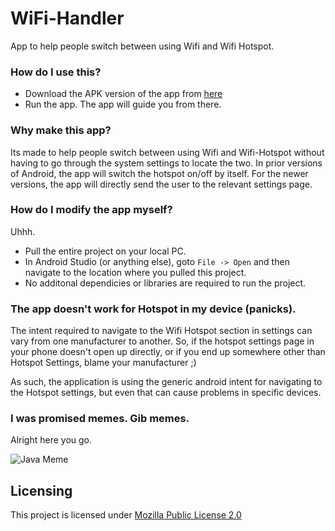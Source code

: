 # WiFi-Handler
App to help people switch between using Wifi and Wifi Hotspot.

### How do I use this?
- Download the APK version of the app from [here](https://github.com/digital-rem/WiFi-Handler/releases)
- Run the app. The app will guide you from there.

### Why make this app?
Its made to help people switch between using Wifi and Wifi-Hotspot without having to go through the system settings to locate the two. In prior versions of Android, the app will switch the hotspot on/off by itself. For the newer versions, the app will directly send the user to the relevant settings page.

### How do I modify the app myself?
  Uhhh.
- Pull the entire project on your local PC.
- In Android Studio (or anything else), goto `File -> Open` and then navigate to the location where you pulled this project.
- No additonal dependicies or libraries are required to run the project.

### The app doesn't work for Hotspot in my device (panicks).
The intent required to navigate to the Wifi Hotspot section in settings can vary from one manufacturer to another. So, if the hotspot settings page in your phone doesn't open up directly, or if you end up somewhere other than Hotspot Settings, blame your manufacturer ;) 

As such, the application is using the generic android intent for navigating to the Hotspot settings, but even that can cause problems in specific devices.

### I was promised memes. Gib memes.
Alright here you go.

![Java Meme](https://i.imgur.com/4QRTsR2.jpg)

## Licensing
This project is licensed under [Mozilla Public License 2.0](https://github.com/digital-rem/WiFi-Handler/blob/master/LICENSE)

